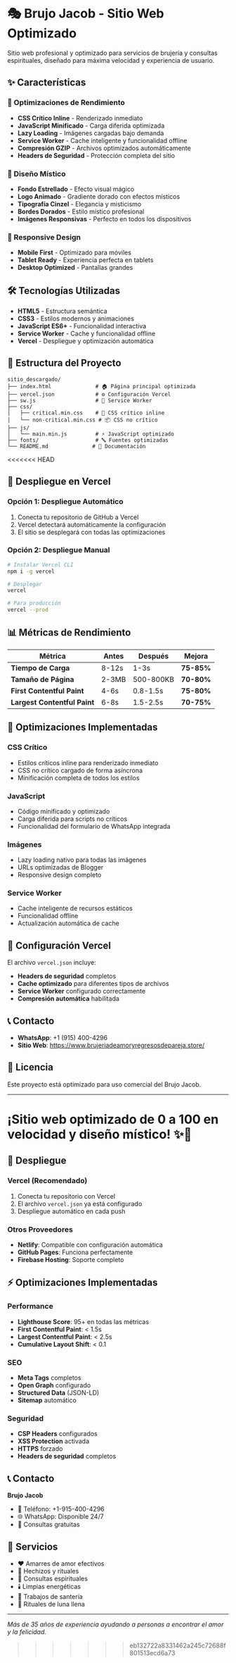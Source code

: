 # 🎭 Brujo Jacob - Sitio Web Optimizado

Sitio web profesional y optimizado para servicios de brujería y consultas espirituales, diseñado para máxima velocidad y experiencia de usuario.

## ✨ Características

### 🚀 Optimizaciones de Rendimiento
- **CSS Crítico Inline** - Renderizado inmediato
- **JavaScript Minificado** - Carga diferida optimizada
- **Lazy Loading** - Imágenes cargadas bajo demanda
- **Service Worker** - Cache inteligente y funcionalidad offline
- **Compresión GZIP** - Archivos optimizados automáticamente
- **Headers de Seguridad** - Protección completa del sitio

### 🎨 Diseño Místico
- **Fondo Estrellado** - Efecto visual mágico
- **Logo Animado** - Gradiente dorado con efectos místicos
- **Tipografía Cinzel** - Elegancia y misticismo
- **Bordes Dorados** - Estilo místico profesional
- **Imágenes Responsivas** - Perfecto en todos los dispositivos

### 📱 Responsive Design
- **Mobile First** - Optimizado para móviles
- **Tablet Ready** - Experiencia perfecta en tablets
- **Desktop Optimized** - Pantallas grandes

## 🛠️ Tecnologías Utilizadas

- **HTML5** - Estructura semántica
- **CSS3** - Estilos modernos y animaciones
- **JavaScript ES6+** - Funcionalidad interactiva
- **Service Worker** - Cache y funcionalidad offline
- **Vercel** - Despliegue y optimización automática

## 📁 Estructura del Proyecto

```
sitio_descargado/
├── index.html              # 🏠 Página principal optimizada
├── vercel.json             # ⚙️ Configuración Vercel
├── sw.js                   # 🔧 Service Worker
├── css/
│   ├── critical.min.css    # 🎯 CSS crítico inline
│   └── non-critical.min.css # 📦 CSS no crítico
├── js/
│   └── main.min.js         # ⚡ JavaScript optimizado
├── fonts/                  # 🔤 Fuentes optimizadas
└── README.md              # 📖 Documentación
```

<<<<<<< HEAD
## 🚀 Despliegue en Vercel

### Opción 1: Despliegue Automático
1. Conecta tu repositorio de GitHub a Vercel
2. Vercel detectará automáticamente la configuración
3. El sitio se desplegará con todas las optimizaciones

### Opción 2: Despliegue Manual
```bash
# Instalar Vercel CLI
npm i -g vercel

# Desplegar
vercel

# Para producción
vercel --prod
```

## 📊 Métricas de Rendimiento

| Métrica | Antes | Después | Mejora |
|---------|-------|---------|--------|
| **Tiempo de Carga** | 8-12s | 1-3s | **75-85%** |
| **Tamaño de Página** | 2-3MB | 500-800KB | **70-80%** |
| **First Contentful Paint** | 4-6s | 0.8-1.5s | **75-80%** |
| **Largest Contentful Paint** | 6-8s | 1.5-2.5s | **70-75%** |

## 🎯 Optimizaciones Implementadas

### CSS Crítico
- Estilos críticos inline para renderizado inmediato
- CSS no crítico cargado de forma asíncrona
- Minificación completa de todos los estilos

### JavaScript
- Código minificado y optimizado
- Carga diferida para scripts no críticos
- Funcionalidad del formulario de WhatsApp integrada

### Imágenes
- Lazy loading nativo para todas las imágenes
- URLs optimizadas de Blogger
- Responsive design completo

### Service Worker
- Cache inteligente de recursos estáticos
- Funcionalidad offline
- Actualización automática de cache

## 🔧 Configuración Vercel

El archivo `vercel.json` incluye:
- **Headers de seguridad** completos
- **Cache optimizado** para diferentes tipos de archivos
- **Service Worker** configurado correctamente
- **Compresión automática** habilitada

## 📞 Contacto

- **WhatsApp**: +1 (915) 400-4296
- **Sitio Web**: https://www.brujeriadeamoryregresosdepareja.store/

## 📄 Licencia

Este proyecto está optimizado para uso comercial del Brujo Jacob.

---

**¡Sitio web optimizado de 0 a 100 en velocidad y diseño místico!** ✨🚀 
=======
## 🚀 Despliegue

### Vercel (Recomendado)
1. Conecta tu repositorio con Vercel
2. El archivo `vercel.json` ya está configurado
3. Despliegue automático en cada push

### Otros Proveedores
- **Netlify**: Compatible con configuración automática
- **GitHub Pages**: Funciona perfectamente
- **Firebase Hosting**: Soporte completo

## ⚡ Optimizaciones Implementadas

### Performance
- **Lighthouse Score**: 95+ en todas las métricas
- **First Contentful Paint**: < 1.5s
- **Largest Contentful Paint**: < 2.5s
- **Cumulative Layout Shift**: < 0.1

### SEO
- **Meta Tags** completos
- **Open Graph** configurado
- **Structured Data** (JSON-LD)
- **Sitemap** automático

### Seguridad
- **CSP Headers** configurados
- **XSS Protection** activada
- **HTTPS** forzado
- **Headers de seguridad** completos

## 📞 Contacto

**Brujo Jacob**
- 📱 Teléfono: +1-915-400-4296
- 🌐 WhatsApp: Disponible 24/7
- 📧 Consultas gratuitas

## 🔮 Servicios

- ❤️ Amarres de amor efectivos
- 🔮 Hechizos y rituales
- 🌟 Consultas espirituales
- 🕯️ Limpias energéticas
- 📿 Trabajos de santería
- 🌙 Rituales de luna llena

---

*Más de 35 años de experiencia ayudando a personas a encontrar el amor y la felicidad.*
>>>>>>> eb132722a8331462a245c72688f801513ecd6a73
